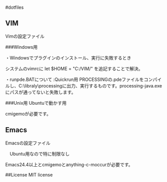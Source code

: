#dotfiles

## VIM

Vimの設定ファイル

###Windows用

・Windowsでプラグインのインストール、実行に失敗するとき

  システムのvimrcに
	let $HOME = "C:/VIM/"
  を追記することで解決。

・runpde.BATについて
:Quickrun用
PROCESSINGの.pdeファイルをコンパイルし、C:\libraly\processingに出力、実行するものです。processing-java.exeにパスが通ってないと失敗します。

###Unix用
  Ubuntuで動かす用

cmigemoが必要です。

## Emacs

Emacsの設定ファイル

　Ubuntu用なので特に制限なし

Emacs24.4以上とcmigemoとanything-c-moccurが必要です。

##License
MIT license
